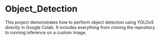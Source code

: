 # Object_Detection
This project demonstrates how to perform object detection using YOLOv5 directly in Google Colab. It includes everything from cloning the repository to running inference on a custom image.

